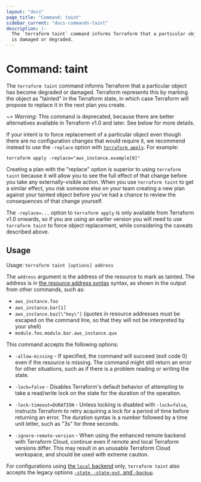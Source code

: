 ```yaml
---
layout: "docs"
page_title: "Command: taint"
sidebar_current: "docs-commands-taint"
description: |-
  The `terraform taint` command informs Terraform that a particular object
  is damaged or degraded.
---
```


# Command: taint

The `terraform taint` command informs Terraform that a particular object has
become degraded or damaged. Terraform represents this by marking the
object as "tainted" in the Terraform state, in which case Terraform will
propose to replace it in the next plan you create.

~> *Warning:* This command is deprecated, because there are better alternatives
available in Terraform v1.0 and later. See below for more details.

If your intent is to force replacement of a particular object even though
there are no configuration changes that would require it, we recommend instead
to use the `-replace` option with [`terraform apply`](./apply.html).
For example:

```
terraform apply -replace="aws_instance.example[0]"
```

Creating a plan with the "replace" option is superior to using `terraform taint`
because it will allow you to see the full effect of that change before you take
any externally-visible action. When you use `terraform taint` to get a similar
effect, you risk someone else on your team creating a new plan against your
tainted object before you've had a chance to review the consequences of that
change yourself.

The `-replace=...` option to `terraform apply` is only available from
Terraform v1.0 onwards, so if you are using an earlier version you will need to
use `terraform taint` to force object replacement, while considering the
caveats described above.

## Usage

Usage: `terraform taint [options] address`

The `address` argument is the address of the resource to mark as tainted.
The address is in
[the resource address syntax](/docs/cli/state/resource-addressing.html) syntax,
as shown in the output from other commands, such as:

 * `aws_instance.foo`
 * `aws_instance.bar[1]`
 * `aws_instance.baz[\"key\"]` (quotes in resource addresses must be escaped on the command line, so that they will not be interpreted by your shell)
 * `module.foo.module.bar.aws_instance.qux`

This command accepts the following options:

* `-allow-missing` - If specified, the command will succeed (exit code 0)
  even if the resource is missing. The command might still return an error
  for other situations, such as if there is a problem reading or writing
  the state.

* `-lock=false` - Disables Terraform's default behavior of attempting to take
  a read/write lock on the state for the duration of the operation.

* `-lock-timeout=DURATION` - Unless locking is disabled with `-lock=false`,
  instructs Terraform to retry acquiring a lock for a period of time before
  returning an error. The duration syntax is a number followed by a time
  unit letter, such as "3s" for three seconds.

* `-ignore-remote-version` - When using the enhanced remote backend with
  Terraform Cloud, continue even if remote and local Terraform versions differ.
  This may result in an unusable Terraform Cloud workspace, and should be used
  with extreme caution.

For configurations using
[the `local` backend](/docs/language/settings/backends/local.html) only,
`terraform taint` also accepts the legacy options
[`-state`, `-state-out`, and `-backup`](/docs/language/settings/backends/local.html#command-line-arguments).
